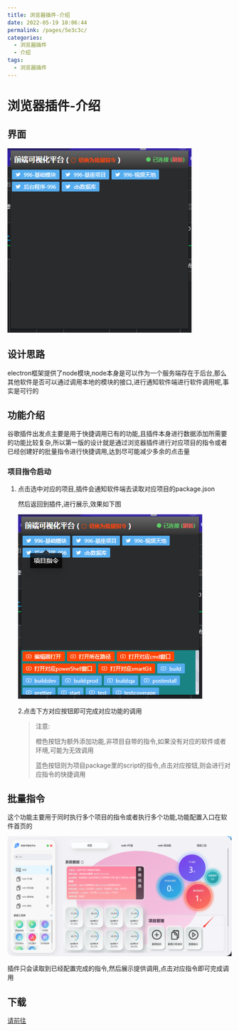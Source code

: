 ```yaml
---
title: 浏览器插件-介绍
date: 2022-05-19 18:06:44
permalink: /pages/5e3c3c/
categories:
  - 浏览器插件
  - 介绍
tags:
  - 浏览器插件
---
```


# 浏览器插件-介绍

## 界面

![image-20220519180733937](./image-20220519180733937.png)

## 设计思路

​	electron框架提供了node模块,node本身是可以作为一个服务端存在于后台,那么其他软件是否可以通过调用本地的模块的接口,进行通知软件端进行软件调用呢,事实是可行的

## 功能介绍

​	谷歌插件出发点主要是用于快捷调用已有的功能,且插件本身进行数据添加所需要的功能比较复杂,所以第一版的设计就是通过浏览器插件进行对应项目的指令或者已经创建好的批量指令进行快捷调用,达到尽可能减少多余的点击量

### 项目指令启动

1. 点击选中对应的项目,插件会通知软件端去读取对应项目的package.json

   然后返回到插件,进行展示,效果如下图

   ![image-20220519181240426](./image-20220519181240426.png)

   2.点击下方对应按钮即可完成对应功能的调用

   > 注意:
   >
   > ​	橙色按钮为额外添加功能,非项目自带的指令,如果没有对应的软件或者环境,可能为无效调用
   >
   > ​	蓝色按钮则为项目package里的script的指令,点击对应按钮,则会进行对应指令的快捷调用

## 批量指令

​	这个功能主要用于同时执行多个项目的指令或者执行多个功能,功能配置入口在软件首页的

![image-20220519181844055](./image-20220519181844055.png)

插件只会读取到已经配置完成的指令,然后展示提供调用,点击对应指令即可完成调用

## 下载

[请前往](https://basics.996day.com/webPciDownload)